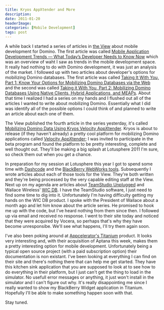 ```yaml
---
title: Kryos AppXtender and More
description: 
date: 2011-01-20
headerImage: 
categories: [Mobile Development]
tags: post
---
```


A while back I started a series of articles in [the View](http://www.eview.com) about mobile development for Domino. The first article was called [Mobile Application Development Trends — What Today’s Developer Needs to Know Now](http://www.eview.com/eview/volr6.nsf/2a8bf6b62c61b60585256f2500684630/20a77ac9fdb52b668525774a00648b3e?OpenDocument) which was an overview of waht I saw as trends in the mobile development space. It really had nothing to do with Domino development, it was just an analysis of the market. I followed up with two articles about developer's options for mobilizing Domino databases. The first article was called [Taking It With You, Part 1: Know Your Options for Mobilizing Domino Databases via the Web](http://www.eview.com/eview/volr6.nsf/2a8bf6b62c61b60585256f2500684630/2a1768c092e2a4e1852577ad005735cc?OpenDocument) and the second was called [Taking it With You, Part 2: Mobilizing Domino Databases Using Native Clients, Hybrid Applications, and MEAPs](http://www.eview.com/eview/volr6.nsf/2a8bf6b62c61b60585256f2500684630/364e50adbb7a941d852577b500652df5?OpenDocument). About that time I realized I had a series on my hands and I flushed out all of the articles I wanted to write about mobilizing Domino. Essentially what I did was identify all of the possible options I could think of and planned to write an article about each one of them.  
  
The View published the fourth article in the series yesterday, it's called [Mobilizing Domino Data Using Kryos Velocity AppXtender](http://bit.ly/gra7bZ). Kryos is about to release (if they haven't already) a pretty cool platform for mobilizing Domino applications called [Velocity AppXtender](http://www.kryos.com/titanweb/velocity/velocity-cms.nsf/0/D76AA859EB55BF4F872576C50058ACA2?opendocument); I was invited to participate in the beta program and found the platform to be pretty interesting, complete and well thought out. They'll be making a big splash at Lotusphere 2011 I'm sure, so check them out when you get a chance.  
  
In preparation for my session at Lotusphere this year I got to spend some time with [Dashcode](http://en.wikipedia.org/wiki/Dashcode) and the [BlackBerry WebWorks tools](http://us.blackberry.com/developers/browserdev/eclipseplugin.jsp). Subsequently I wrote articles about each of those tools for the View. They're both written and they're being processed by the very capable editing staff at the View. Next up on my agenda are articles about [TeamStudio Unplugged](http://www.freeyourapps.com/) and Wallace Wireless' [WIC DB](http://www.wallacewireless.com/Productsnbspnbsp/WICDB/tabid/98/Default.aspx). I have the TeamStudio software, I just need to find some time to dig into it. Unfortunately I'm having difficulty getting my hands on the WIC DB product. I spoke with the President of Wallace about a month ago and let him know about the article series. He promised to hook me up with the code, but I've heard nothing from them since then. I followed up via email and received no response. I went to their site today and noticed that they were acquired by Vocera, so perhaps that's why they have become unresponsibe. We'll see what happens, I'll try them again soon.  
  
I've also been poking around at [Appcelerator's Titanium](http://www.appcelerator.com/) product. It looks very interesting and, with their acquisition of Aptana this week, makes them a pretty interesting option for mobile development. Unfortunately being a typical open source project (with a paid subscription option) their documentation is non existant. I've been looking at everything I can find on their site and there's nothing there that can help me get started. They have this kitchen sink application that you are supposed to look at to see how to do everything in their platform, but I just can't get the thing to load in the simulator. No usefull error messages or anything, it just won't install in the simulator and I can't figure out why. It's really disappointing me since I really wanted to show my BlackBerry Widget application in Titanium. Hopefully I'll be able to make something happen soon with that.

Stay tuned.